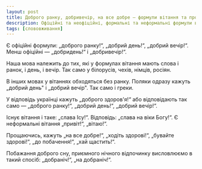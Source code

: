 ```yaml
---
layout: post
title: Доброго ранку, добривечір, на все добре — формули вітання та прощання
description: Офіційні та неофіційні, формальні та неформальні формули вітання і прощання
tags: [слововживання]
---
```


Є офіційні формули: „доброго ранку!“, „добрий день!“, „добрий вечір!“. Менш офіційні — „добридень!“ і „добривечір!“.

Наша мова належить до тих, які у формулах вітання мають слова і ранок, і день, і вечір. Так само у білорусів, чехів, німців, росіян.

В інших мовах у вітаннях обходяться без ранку. Поляки одразу кажуть „добрий день" і „добрий вечір". Так само і греки.

У відповідь українці кажуть „доброго здоров'я!“ або відповідають так само — „доброго ранку!“, „добрий день!“, „добрий вечір!“.

Існує вітання і таке: „слава Ісу!“. Відповідь: „слава на віки Богу!“. Є неформальні вітання „привіт!“, „вітаю!“.

Прощаючись, кажуть „на все добре!“, „ходіть здорові!“, „бувайте здорові!“, „до побачення!“, „хай щастить!“.

Побажання доброго сну, приємного нічного відпочинку висловлюємо в такий спосіб: „добраніч!“, „на добраніч!“.
